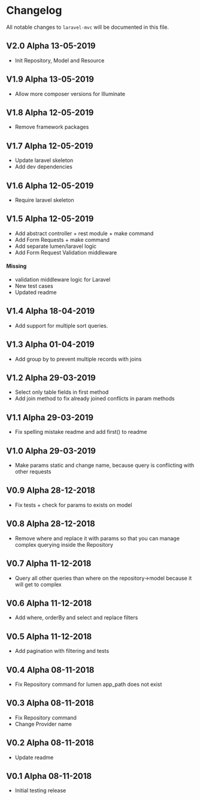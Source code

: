 # Changelog

All notable changes to `laravel-mvc` will be documented in this file.

## V2.0 Alpha  13-05-2019

- Init Repository, Model and Resource

## V1.9 Alpha  13-05-2019

- Allow more composer versions for Illuminate

## V1.8 Alpha  12-05-2019

- Remove framework packages

## V1.7 Alpha  12-05-2019

- Update laravel skeleton
- Add dev dependencies

## V1.6 Alpha  12-05-2019

- Require laravel skeleton

## V1.5 Alpha  12-05-2019

- Add abstract controller + rest module + make command
- Add Form Requests + make command
- Add separate lumen/laravel logic
- Add Form Request Validation middleware

#### Missing

- validation middleware logic for Laravel
- New test cases
- Updated readme

## V1.4 Alpha  18-04-2019

- Add support for multiple sort queries. 

## V1.3 Alpha  01-04-2019

- Add group by to prevent multiple records with joins 

## V1.2 Alpha  29-03-2019

- Select only table fields in first method
- Add join method to fix already joined conflicts in param methods 

## V1.1 Alpha  29-03-2019

- Fix spelling mistake readme and add first() to readme 

## V1.0 Alpha  29-03-2019

- Make params static and change name, because query is conflicting with other requests

## V0.9 Alpha  28-12-2018

- Fix tests + check for params to exists on model

## V0.8 Alpha  28-12-2018

- Remove where and replace it with params so that you can manage complex querying inside the Repository

## V0.7 Alpha  11-12-2018

- Query all other queries than where on the repository->model because it will get to complex

## V0.6 Alpha  11-12-2018

- Add where, orderBy and select and replace filters 

## V0.5 Alpha  11-12-2018

- Add pagination with filtering and tests 

## V0.4 Alpha  08-11-2018

- Fix Repository command for lumen app_path does not exist

## V0.3 Alpha  08-11-2018

- Fix Repository command
- Change Provider name

## V0.2 Alpha  08-11-2018

- Update readme

## V0.1 Alpha  08-11-2018

- Initial testing release

